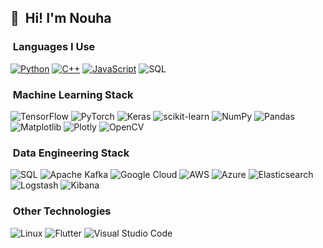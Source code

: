 ## 👋 &nbsp;Hi! I'm Nouha

### &nbsp;Languages I Use

[![Python](https://img.shields.io/badge/-Python-000?&logo=python)](https://github.com/ahmed-BS11?tab=repositories&q=&type=&language=python)
[![C++](https://img.shields.io/badge/-C++-000?&logo=c%2b%2b)](https://github.com/ahmed-BS11?tab=repositories&q=&type=&language=c++)
[![JavaScript](https://img.shields.io/badge/-JavaScript-000?&logo=javascript)](https://github.com/ahmed-BS11?tab=repositories&q=&type=&language=javascript)
![SQL](https://img.shields.io/badge/-SQL-000?&logo=MySQL)

### &nbsp;Machine Learning Stack

![TensorFlow](https://img.shields.io/badge/TensorFlow-%23FF6F00.svg?style=for-the-badge&logo=TensorFlow&logoColor=white)
![PyTorch](https://img.shields.io/badge/PyTorch-%23EE4C2C.svg?style=for-the-badge&logo=PyTorch&logoColor=white)
![Keras](https://img.shields.io/badge/Keras-%23D00000.svg?style=for-the-badge&logo=Keras&logoColor=white)
![scikit-learn](https://img.shields.io/badge/scikit--learn-%23F7931E.svg?style=for-the-badge&logo=scikit-learn&logoColor=white)
![NumPy](https://img.shields.io/badge/numpy-%23013243.svg?style=for-the-badge&logo=numpy&logoColor=white)
![Pandas](https://img.shields.io/badge/pandas-%23150458.svg?style=for-the-badge&logo=pandas&logoColor=white)
![Matplotlib](https://img.shields.io/badge/Matplotlib-%23ffffff.svg?style=for-the-badge&logo=Matplotlib&logoColor=black)
![Plotly](https://img.shields.io/badge/Plotly-%233F4F75.svg?style=for-the-badge&logo=plotly&logoColor=white)
![OpenCV](https://img.shields.io/badge/opencv-%23white.svg?style=for-the-badge&logo=opencv&logoColor=white)

### &nbsp;Data Engineering Stack

![SQL](https://img.shields.io/badge/-SQL-000?&logo=MySQL)
![Apache Kafka](https://img.shields.io/badge/Apache%20Kafka-000?style=for-the-badge&logo=apachekafka)
![Google Cloud](https://img.shields.io/badge/GoogleCloud-%234285F4.svg?style=for-the-badge&logo=google-cloud&logoColor=white)
![AWS](https://img.shields.io/badge/AWS-%23FF9900.svg?style=for-the-badge&logo=amazon-aws&logoColor=white)
![Azure](https://img.shields.io/badge/azure-%230072C6.svg?style=for-the-badge&logo=microsoftazure&logoColor=white)
![Elasticsearch](https://img.shields.io/badge/Elasticsearch-%23005561.svg?style=for-the-badge&logo=elasticsearch&logoColor=white)
![Logstash](https://img.shields.io/badge/Logstash-%23FF5722.svg?style=for-the-badge&logo=logstash&logoColor=white)
![Kibana](https://img.shields.io/badge/Kibana-%23000000.svg?style=for-the-badge&logo=kibana&logoColor=white)

### &nbsp;Other Technologies

![Linux](https://img.shields.io/badge/-Linux-000?&logo=Linux&logoColor=FCC624)
![Flutter](https://img.shields.io/badge/-Flutter-000?&logo=Flutter)
![Visual Studio Code](https://img.shields.io/badge/-Visual%20Studio%20Code-000?style=flat&logo=visual-studio-code&logoColor=007ACC)



